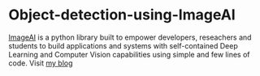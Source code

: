 # Object-detection-using-ImageAI
[ImageAI](https://imageai.readthedocs.io/en/latest/) is a python library built to empower developers, reseachers and students to build applications and systems with self-contained Deep Learning and Computer Vision capabilities using simple and few lines of code.
Visit [my blog](https://blog.glugmvit.com/object-recognition/)
